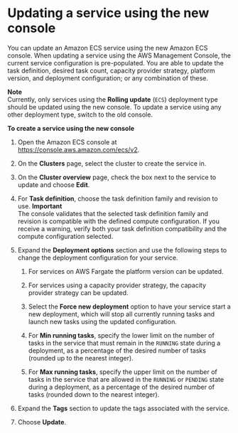 # Updating a service using the new console<a name="update-service-console-v2"></a>

You can update an Amazon ECS service using the new Amazon ECS console\. When updating a service using the AWS Management Console, the current service configuration is pre\-populated\. You are able to update the task definition, desired task count, capacity provider strategy, platform version, and deployment configuration; or any combination of these\.

**Note**  
Currently, only services using the **Rolling update** \(`ECS`\) deployment type should be updated using the new console\. To update a service using any other deployment type, switch to the old console\.

**To create a service using the new console**

1. Open the Amazon ECS console at [https://console\.aws\.amazon\.com/ecs/v2](https://console.aws.amazon.com/ecs/v2)\.

1. On the **Clusters** page, select the cluster to create the service in\.

1. On the **Cluster overview** page, check the box next to the service to update and choose **Edit**\.

1. For **Task definition**, choose the task definition family and revision to use\.
**Important**  
The console validates that the selected task definition family and revision is compatible with the defined compute configuration\. If you receive a warning, verify both your task definition compatibility and the compute configuration selected\.

1. Expand the **Deployment options** section and use the following steps to change the deployment configuration for your service\.

   1. For services on AWS Fargate the platform version can be updated\.

   1. For services using a capacity provider strategy, the capacity provider strategy can be updated\.

   1. Select the **Force new deployment** option to have your service start a new deployment, which will stop all currently running tasks and launch new tasks using the updated configuration\.

   1. For **Min running tasks**, specify the lower limit on the number of tasks in the service that must remain in the `RUNNING` state during a deployment, as a percentage of the desired number of tasks \(rounded up to the nearest integer\)\.

   1. For **Max running tasks**, specify the upper limit on the number of tasks in the service that are allowed in the `RUNNING` or `PENDING` state during a deployment, as a percentage of the desired number of tasks \(rounded down to the nearest integer\)\.

1. Expand the **Tags** section to update the tags associated with the service\.

1. Choose **Update**\.